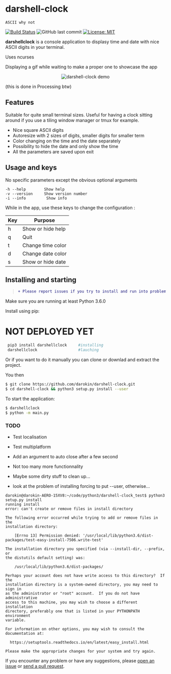 # darshell-clock

```
ASCII why not
```                                              

[![Build Status](https://travis-ci.com/darokin/darshell_clock.svg?branch=master)](https://travis-ci.com/daeokin/darshell-clock)
![GitHub last commit](https://img.shields.io/github/last-commit/darokin/darshell-clock)
[![License: MIT](https://img.shields.io/badge/License-MIT-blue.svg)](https://opensource.org/licenses/MIT)

**darshellclock** is a console application to displasy time and date with nice ASCII digits in your terminal.

Uses ncurses

Displaying a gif while waiting to make a proper one to showcase the app
<p align="center"><img src="https://64.media.tumblr.com/888e43e1109d423c306145c8041ffcde/tumblr_opnlvtbD6B1qzl9pho1_500.gifv" alt="darshell-clock demo"/></p>
(this is done in Processing btw)

## Features

Suitable for quite small terminal sizes.
Useful for having a clock sitting around if you use a tiling window manager or tmux for example.

 - Nice square ASCII digits
 - Autoresize with 2 sizes of digits, smaller digits for smaller term
 - Color changing on the time and the date separately
 - Possibility to hide the date and only show the time
 - All the parameters are saved upon exit
 

## Usage and keys

No specific parameters except the obvious optional arguments
```
-h --help        Show help
-v --version     Show version number
-i --info         Show info
```
While in the app, use these keys to change the configuration :

| Key  | Purpose          
|------|--------------------
| h    | Show or hide help |
| q    | Quit              |
| t    | Change time color |
| d    | Change date color |
| s    | Show or hide date |

 
## Installing and starting

> ```diff
> + Please report issues if you try to install and run into problems!
> ```

Make sure you are running at least Python 3.6.0

Install using pip:
# NOT DEPLOYED YET
```bash
 pip3 install darshellclock 	#installing
 darshellclock					#lauching
```
Or if you want to do it manually you can clone or downlad and extract the project.

You then

```bash
$ git clone https://github.com/darokin/darshell-clock.git
$ cd darshell-clock && python3 setup.py install --user
```
To start the application:
```bash
$ darshellclock
$ python -m main.py
```

### TODO

- Test localisation
- Test multiplatform
- Add an argument to auto close after a few second
- Not too many more functionnality
- Maybe some dirty stuff to clean up...

- look at the problem of installing forcing to put --user, otherwise...

```
darokin@darokin-AERO-15XV8:~/code/python3/darshell-clock_test$ python3 setup.py install
running install
error: can't create or remove files in install directory

The following error occurred while trying to add or remove files in the
installation directory:

    [Errno 13] Permission denied: '/usr/local/lib/python3.6/dist-packages/test-easy-install-7506.write-test'

The installation directory you specified (via --install-dir, --prefix, or
the distutils default setting) was:

    /usr/local/lib/python3.6/dist-packages/

Perhaps your account does not have write access to this directory?  If the
installation directory is a system-owned directory, you may need to sign in
as the administrator or "root" account.  If you do not have administrative
access to this machine, you may wish to choose a different installation
directory, preferably one that is listed in your PYTHONPATH environment
variable.

For information on other options, you may wish to consult the
documentation at:

  https://setuptools.readthedocs.io/en/latest/easy_install.html

Please make the appropriate changes for your system and try again.
```

If you encounter any problem or have any suggestions, please [open an issue](https://github.com/darokin/darshell-clock/issues/new) or [send a pull request](https://github.com/darokin/darshell-clock/pulls).

